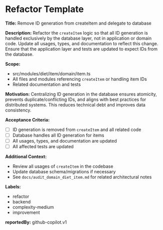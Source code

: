# Refactor Template

**Title:**
Remove ID generation from createItem and delegate to database

**Description:**
Refactor the `createItem` logic so that all ID generation is handled exclusively by the database layer, not in application or domain code. Update all usages, types, and documentation to reflect this change. Ensure that the application layer and tests are updated to expect IDs from the database.

**Scope:**
- src/modules/diet/item/domain/item.ts
- All files and modules referencing `createItem` or handling item IDs
- Related documentation and tests

**Motivation:**
Centralizing ID generation in the database ensures atomicity, prevents duplicate/conflicting IDs, and aligns with best practices for distributed systems. This reduces technical debt and improves data consistency.

**Acceptance Criteria:**
- [ ] ID generation is removed from `createItem` and all related code
- [ ] Database handles all ID generation for items
- [ ] All usages, types, and documentation are updated
- [ ] All affected tests are updated

**Additional Context:**
- Review all usages of `createItem` in the codebase
- Update database schema/migrations if necessary
- See `docs/audit_domain_diet_item.md` for related architectural notes

**Labels:**
- refactor
- backend
- complexity-medium
- improvement

**reportedBy:** github-copilot.v1
